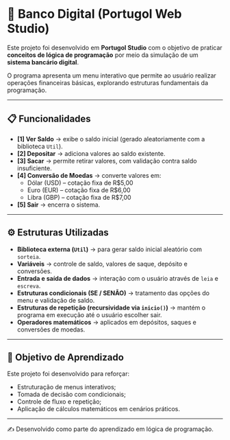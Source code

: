 # 🏦 Banco Digital (Portugol Web Studio) 

Este projeto foi desenvolvido em **Portugol Studio** com o objetivo de praticar **conceitos de lógica de programação** por meio da simulação de um **sistema bancário digital**.  

O programa apresenta um menu interativo que permite ao usuário realizar operações financeiras básicas, explorando estruturas fundamentais da programação.

---

## 📋 Funcionalidades  
- **[1] Ver Saldo** → exibe o saldo inicial (gerado aleatoriamente com a biblioteca `Util`).  
- **[2] Depositar** → adiciona valores ao saldo existente.  
- **[3] Sacar** → permite retirar valores, com validação contra saldo insuficiente.  
- **[4] Conversão de Moedas** → converte valores em:  
  - Dólar (USD) – cotação fixa de R$5,00  
  - Euro (EUR) – cotação fixa de R$6,00  
  - Libra (GBP) – cotação fixa de R$7,00  
- **[5] Sair** → encerra o sistema.  

---

## ⚙️ Estruturas Utilizadas  
- **Biblioteca externa (`Util`)** → para gerar saldo inicial aleatório com `sorteia`.  
- **Variáveis** → controle de saldo, valores de saque, depósito e conversões.  
- **Entrada e saída de dados** → interação com o usuário através de `leia` e `escreva`.  
- **Estruturas condicionais (SE / SENÃO)** → tratamento das opções do menu e validação de saldo.  
- **Estruturas de repetição (recursividade via `inicio()`)** → mantém o programa em execução até o usuário escolher sair.  
- **Operadores matemáticos** → aplicados em depósitos, saques e conversões de moedas.  

---

## 🎯 Objetivo de Aprendizado  
Este projeto foi desenvolvido para reforçar:  
- Estruturação de menus interativos;  
- Tomada de decisão com condicionais;  
- Controle de fluxo e repetição;  
- Aplicação de cálculos matemáticos em cenários práticos.  

---

✍️ Desenvolvido como parte do aprendizado em lógica de programação.  
